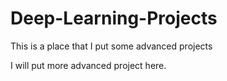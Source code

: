# Deep-Learning-Projects
This is a place that I put some advanced projects 

I will put more advanced project here.
